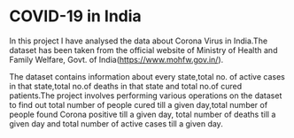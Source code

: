 # COVID-19 in India

In this project I have analysed the data about Corona Virus in India.The dataset has been taken from the official website of Ministry of Health and Family Welfare, Govt. of India(https://www.mohfw.gov.in/).

The dataset contains information about every state,total no. of active cases in that state,total no.of deaths in that state and total no.of cured patients.The project involves performing various operations on the dataset to find out total number of people cured till a given day,total number of people found Corona positive till a given day, total number of deaths till a given day and total number of active cases till a given day.
